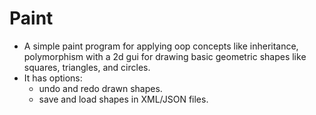 # Paint

- A simple paint program for applying oop concepts like inheritance, polymorphism with a 2d gui
  for drawing basic geometric shapes like squares, triangles, and circles.
- It has options: 
    - undo and redo drawn shapes.
    - save and load shapes in XML/JSON files.
